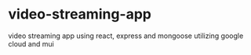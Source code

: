 # video-streaming-app
video streaming app using react, express and mongoose utilizing google cloud and mui
